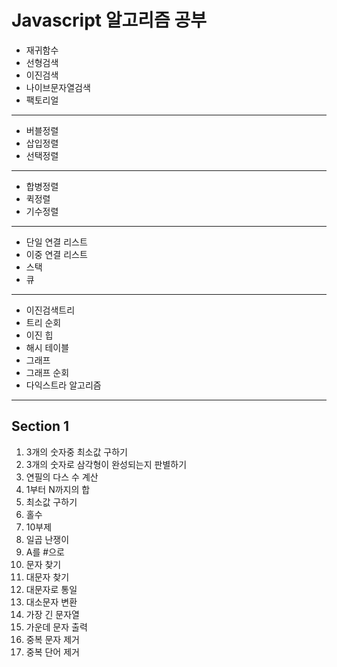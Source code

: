# Javascript 알고리즘 공부
- 재귀함수
- 선형검색
- 이진검색
- 나이브문자열검색
- 팩토리얼
----
- 버블정렬
- 삽입정렬
- 선택정렬
----
- 합병정렬
- 퀵정렬
- 기수정렬
----
- 단일 연결 리스트
- 이중 연결 리스트
- 스택
- 큐
----
- 이진검색트리
- 트리 순회
- 이진 힙
- 해시 테이블
- 그래프
- 그래프 순회
- 다익스트라 알고리즘
----
## Section 1
1. 3개의 숫자중 최소값 구하기
2. 3개의 숫자로 삼각형이 완성되는지 판별하기
3. 연필의 다스 수 계산
4. 1부터 N까지의 합
5. 최소값 구하기
6. 홀수
7. 10부제
8. 일곱 난쟁이
9. A를 #으로
10. 문자 찾기
11. 대문자 찾기
12. 대문자로 통일
13. 대소문자 변환
14. 가장 긴 문자열
15. 가운데 문자 출력
16. 중복 문자 제거
17. 중복 단어 제거